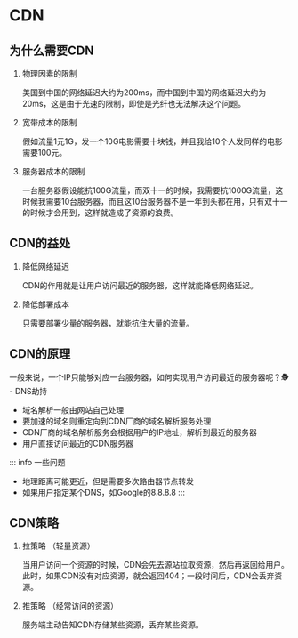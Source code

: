 # CDN

## 为什么需要CDN

1. 物理因素的限制
    
   美国到中国的网络延迟大约为200ms，而中国到中国的网络延迟大约为20ms，这是由于光速的限制，即使是光纤也无法解决这个问题。

2. 宽带成本的限制
    
    假如流量1元1G，发一个10G电影需要十块钱，并且我给10个人发同样的电影需要100元。

3. 服务器成本的限制
    
    一台服务器假设能抗100G流量，而双十一的时候，我需要抗1000G流量，这时候我需要10台服务器，而且这10台服务器不是一年到头都在用，只有双十一的时候才会用到，这样就造成了资源的浪费。

## CDN的益处

1. 降低网络延迟

    CDN的作用就是让用户访问最近的服务器，这样就能降低网络延迟。

2. 降低部署成本

    只需要部署少量的服务器，就能抗住大量的流量。

## CDN的原理

一般来说，一个IP只能够对应一台服务器，如何实现用户访问最近的服务器呢？🕵️ - DNS劫持

- 域名解析一般由网站自己处理
- 要加速的域名则重定向到CDN厂商的域名解析服务处理
- CDN厂商的域名解析服务会根据用户的IP地址，解析到最近的服务器
- 用户直接访问最近的CDN服务器

::: info 一些问题
- 地理距离可能更近，但是需要多次路由器节点转发
- 如果用户指定某个DNS，如Google的8.8.8.8
:::

## CDN策略

1. 拉策略 （轻量资源）

    当用户访问一个资源的时候，CDN会先去源站拉取资源，然后再返回给用户。此时，如果CDN没有对应资源，就会返回404；一段时间后，CDN会丢弃资源。

2. 推策略 （经常访问的资源）
    
    服务端主动告知CDN存储某些资源，丢弃某些资源。
